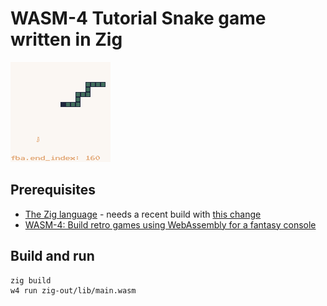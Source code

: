 # WASM-4 Tutorial Snake game written in Zig

![screenshot](wasm4-screenshot.png)

## Prerequisites

* [The Zig language](https://ziglang.org/) - needs a recent build with [this change](https://github.com/ziglang/zig/commit/e89e3735f3faead04e7b2e443a1795213c927ec8)
* [WASM-4: Build retro games using WebAssembly for a fantasy console](https://wasm4.org/)

## Build and run

```sh
zig build
w4 run zig-out/lib/main.wasm
```
